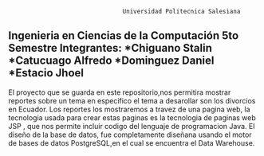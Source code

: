                                     Universidad Politecnica Salesiana
Ingenieria en Ciencias de la Computación
5to Semestre 
Integrantes: 
*Chiguano Stalin
*Catucuago Alfredo
*Dominguez Daniel
*Estacio Jhoel
----------------------------------------------------------------------------------------------------------
El proyecto que se guarda en este repositorio,nos permitira mostrar reportes sobre un tema en especifico
el tema a desarollar son los divorcios en Ecuador.
Los reportes los mostraremos a travez de una pagina web, la tecnologia usada para crear estas paginas es 
la tecnologia de paginas web JSP , que nos permite incluir codigo del lenguaje de programacion Java.
El diseño de la base de datos, fue completamente diseñana usando el motor de bases de datos PostgreSQL,en 
el cual se encuentra el Data Warehouse.
